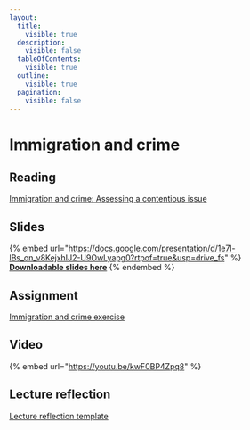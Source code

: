 ```yaml
---
layout:
  title:
    visible: true
  description:
    visible: false
  tableOfContents:
    visible: true
  outline:
    visible: true
  pagination:
    visible: false
---
```


# Immigration and crime

## Reading

[Immigration and crime: Assessing a contentious issue](https://drive.google.com/file/d/1nACPt4hdR3DQJ7doWF4RtSYwUupqWVK2/view?usp=sharing)

## Slides

{% embed url="https://docs.google.com/presentation/d/1e7l-lBs_on_v8KejxhIJ2-U9OwLyapg0?rtpof=true&usp=drive_fs" %}
[**Downloadable slides here**](https://docs.google.com/presentation/d/1e7l-lBs_on_v8KejxhIJ2-U9OwLyapg0?rtpof=true\&usp=drive_fs)
{% endembed %}

## Assignment

[Immigration and crime exercise](https://docs.google.com/document/d/1e9rog1nHUaAx8vxs89fM59wDhiaGi5lw?rtpof=true\&usp=drive_fs)

## Video

{% embed url="https://youtu.be/kwF0BP4Zpq8" %}

## Lecture reflection

[Lecture reflection template](https://docs.google.com/document/d/11P8wBhUKRmnrMUtwPAWEaiqKQQwggApF?rtpof=true\&usp=drive_fs)
